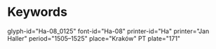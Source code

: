 # Keywords
glyph-id="Ha-08_0125"
font-id="Ha-08"
printer-id="Ha"
printer="Jan Haller"
period="1505–1525"
place="Kraków"
PT plate="171"
